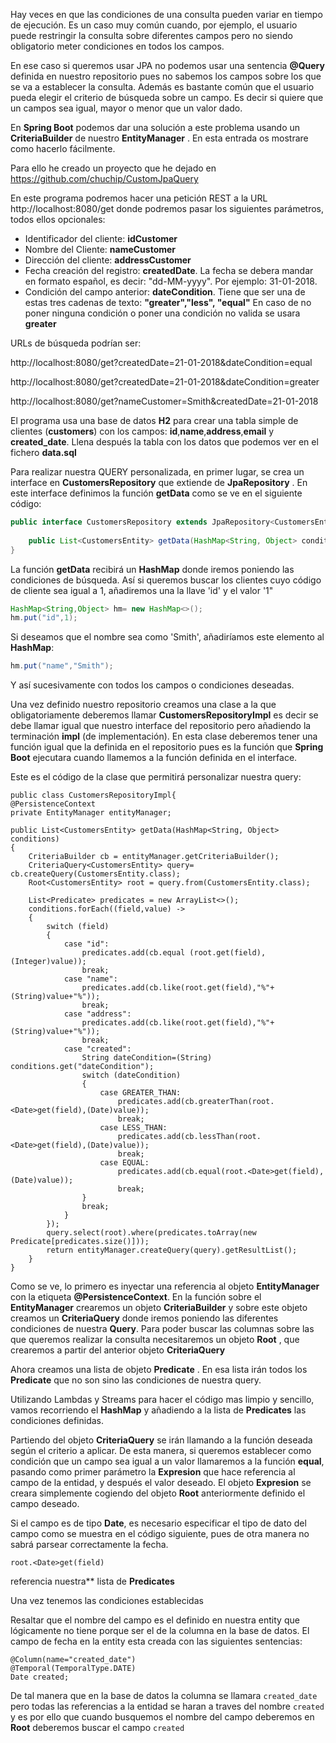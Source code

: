 Hay veces en que las condiciones de una consulta pueden variar en tiempo de ejecución. Es un caso muy común cuando, por ejemplo, el usuario puede restringir la consulta sobre diferentes campos pero no siendo obligatorio meter condiciones en  todos los campos.

En ese caso si queremos usar JPA no podemos usar una sentencia **@Query** definida en nuestro repositorio pues no sabemos los campos sobre los que se va a establecer la consulta. Además es bastante común que el usuario pueda elegir  el criterio de búsqueda sobre un campo. Es decir si quiere que un campos sea igual, mayor o menor que un valor dado.

En **Spring Boot** podemos dar una  solución a este problema usando un **CriteriaBuilder** de nuestro **EntityManager** . En esta entrada os mostrare como hacerlo fácilmente.

Para ello he creado un proyecto que he dejado en https://github.com/chuchip/CustomJpaQuery  

En este programa podremos hacer una petición REST a la URL http://localhost:8080/get donde podremos pasar los siguientes parámetros, todos ellos opcionales:

- Identificador del cliente: **idCustomer**
- Nombre del Cliente: **nameCustomer**
- Dirección del cliente: **addressCustomer**
- Fecha creación del registro: **createdDate**. La fecha se debera mandar en formato español, es decir: "dd-MM-yyyy". Por ejemplo: 31-01-2018.
- Condición del campo anterior: **dateCondition**. Tiene que ser una de estas tres cadenas de texto:  **"greater","less", "equal"** En caso de no poner ninguna condición o poner una condición no valida se usara **greater** 
	

URLs de búsqueda podrían ser:

http://localhost:8080/get?createdDate=21-01-2018&dateCondition=equal

http://localhost:8080/get?createdDate=21-01-2018&dateCondition=greater

http://localhost:8080/get?nameCustomer=Smith&createdDate=21-01-2018

El programa usa una base de datos **H2** para crear una tabla simple de clientes (**customers**) con los campos: **id**,**name**,**address**,**email** y **created_date**. Llena después la tabla con los datos que podemos ver en el fichero **data.sql**

Para realizar nuestra QUERY personalizada, en primer lugar, se crea un interface en **CustomersRepository**  que extiende de **JpaRepository** . En este interface definimos la función **getData** como se ve en el siguiente código:

```java
public interface CustomersRepository extends JpaRepository<CustomersEntity, Integer> {
	
	public List<CustomersEntity> getData(HashMap<String, Object> conditions);
}

```

La función **getData** recibirá un **HashMap**  donde iremos poniendo las condiciones de búsqueda. Así si queremos buscar los clientes cuyo código de cliente sea igual a  1, añadiremos una  la llave 'id' y el valor '1"

````java
HashMap<String,Object> hm= new HashMap<>();
hm.put("id",1);
````

Si deseamos que el nombre sea como 'Smith', añadiríamos este elemento al **HashMap**:

```java
hm.put("name","Smith");
```

 Y así sucesivamente con todos los campos o condiciones deseadas.

Una vez definido nuestro repositorio  creamos una clase a la que obligatoriamente deberemos llamar **CustomersRepositoryImpl** es decir se debe llamar igual que nuestro interface del repositorio pero añadiendo la terminación **impl** (de implementación).  En esta clase  deberemos tener una función igual que la definida en el repositorio pues es la función que **Spring Boot**  ejecutara cuando llamemos a la función definida en el interface.

Este es el código de la clase que permitirá personalizar nuestra query:

```
public class CustomersRepositoryImpl{
@PersistenceContext
private EntityManager entityManager;
	
public List<CustomersEntity> getData(HashMap<String, Object> conditions)
{
	CriteriaBuilder cb = entityManager.getCriteriaBuilder();
	CriteriaQuery<CustomersEntity> query= cb.createQuery(CustomersEntity.class);
	Root<CustomersEntity> root = query.from(CustomersEntity.class);
		
	List<Predicate> predicates = new ArrayList<>();
	conditions.forEach((field,value) ->
	{
		switch (field)
		{
			case "id":
				predicates.add(cb.equal (root.get(field), (Integer)value));
				break;
			case "name":
				predicates.add(cb.like(root.get(field),"%"+(String)value+"%"));
				break;
			case "address":
				predicates.add(cb.like(root.get(field),"%"+(String)value+"%"));
				break;
			case "created":
				String dateCondition=(String) conditions.get("dateCondition");					
				switch (dateCondition)
				{
					case GREATER_THAN:
						predicates.add(cb.greaterThan(root.<Date>get(field),(Date)value));
						break;
					case LESS_THAN:
						predicates.add(cb.lessThan(root.<Date>get(field),(Date)value));
						break;
					case EQUAL:
						predicates.add(cb.equal(root.<Date>get(field),(Date)value));
                        break;
				}
				break;
			}
		});
		query.select(root).where(predicates.toArray(new Predicate[predicates.size()]));
		return entityManager.createQuery(query).getResultList(); 		
	}
}
```



Como se ve, lo primero es inyectar una referencia al objeto **EntityManager** con la etiqueta **@PersistenceContext**. En la función sobre el **EntityManager**  crearemos un objeto **CriteriaBuilder** y sobre este objeto creamos un **CriteriaQuery** donde iremos poniendo las diferentes condiciones de nuestra **Query**. Para poder buscar las columnas sobre las que queremos realizar la consulta necesitaremos un objeto **Root** , que crearemos a partir del anterior objeto **CriteriaQuery** 

Ahora creamos una lista de objeto **Predicate** . En esa lista irán todos los **Predicate** que no son sino las condiciones de nuestra query.

Utilizando Lambdas y Streams para hacer el código mas limpio y sencillo, vamos recorriendo el **HashMap** y añadiendo a la lista de **Predicates**  las condiciones definidas.

Partiendo del objeto   **CriteriaQuery**  se irán llamando a la función deseada según el criterio a aplicar. De esta manera, si queremos establecer como condición que un campo sea igual a un valor llamaremos a la función **equal**,  pasando como primer parámetro la **Expresion** que hace referencia al campo de la entidad, y después el valor deseado. El objeto  **Expresion** se creara simplemente cogiendo del objeto **Root** anteriormente definido el campo deseado.

Si el campo es de tipo **Date**, es necesario especificar el tipo de dato del campo como se muestra en el código siguiente, pues de otra manera no sabrá parsear correctamente la fecha.

```
root.<Date>get(field)
```



referencia nuestra** lista de **Predicates**  

Una vez tenemos las condiciones establecidas

Resaltar que el nombre del campo es el definido en nuestra entity que lógicamente no tiene porque ser el de la columna en la base de datos. El campo de fecha en la entity esta creada con las siguientes sentencias:

```
@Column(name="created_date")
@Temporal(TemporalType.DATE)
Date created;
```

De tal manera que en la base de datos la columna se llamara `created_date` pero todas las referencias a la entidad se haran a traves del nombre `created` y es por ello que cuando busquemos el nombre del campo deberemos en **Root** deberemos buscar el campo `created`